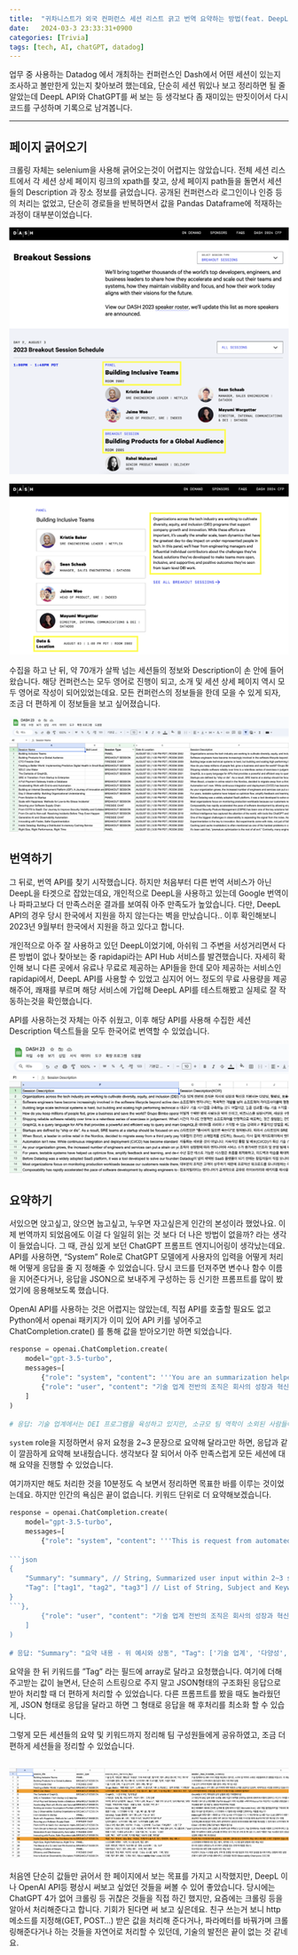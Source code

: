 ```yaml
---
title:  "귀차니스트가 외국 컨퍼런스 세션 리스트 긁고 번역 요약하는 방법(feat. DeepL, OpenAI)"
date:   2024-03-3 23:33:31+0900
categories: [Trivia]
tags: [tech, AI, chatGPT, datadog]
---
```

업무 중 사용하는 Datadog 에서 개최하는 컨퍼런스인 Dash에서 어떤 세션이 있는지 조사하고 볼만한게 있는지 찾아보려 했는데요, 단순히 세션 뭐있나 보고 정리하면 될 줄 알았는데 DeepL API와 ChatGPT를 써 보는 등 생각보다 좀 재미있는 딴짓이어서 다시 코드를 구성하며 기록으로 남겨봅니다.

---

## 페이지 긁어오기

크롤링 자체는 selenium을 사용해 긁어오는것이 어렵지는 않았습니다. 전체 세션 리스트에서 각 세션 상세 페이지 링크의 xpath를 찾고, 상세 페이지 path들을 돌면서 세션들의 Description 과 장소 정보를 긁었습니다. 공개된 컨퍼런스라 로그인이나 인증 등의 처리는 없었고, 단순히 경로들을 반복하면서 값을 Pandas Dataframe에 적재하는 과정이 대부분이었습니다.

![Session List](/assets/img/04032CD9-4860-49EE-982E-D7286D2C35EC.png)

![Session Description](/assets/img/127E239B-CCE9-400A-9D08-4CB76185EF59.png)

수집을 하고 난 뒤, 약 70개가 살짝 넘는 세션들의 정보와 Description이 손 안에 들어왔습니다. 해당 컨퍼런스는 모두 영어로 진행이 되고, 소개 및 세션 상세 페이지 역시 모두 영어로 작성이 되어있었는데요. 모든 컨퍼런스의 정보들을 한데 모을 수 있게 되자, 조금 더 편하게 이 정보들을 보고 싶어졌습니다.

![first crawl](/assets/img/04930862-47D8-43E1-9A9F-C32E9085EA44.png)

## 번역하기

그 뒤로, 번역 API를 찾기 시작했습니다. 하지만 처음부터 다른 번역 서비스가 아닌 DeepL을 타겟으로 잡았는데요, 개인적으로 DeepL을 사용하고 있는데 Google 번역이나 파파고보다 더 만족스러운 결과를 보여줘 아주 만족도가 높았습니다. 다만, DeepL API의 경우 당시 한국에서 지원을 하지 않는다는 벽을 만났습니다.. 이후 확인해보니 2023년 9월부터 한국에서 지원을 하고 있다고 합니다.

개인적으로 아주 잘 사용하고 있던 DeepL이었기에, 아쉬워 그 주변을 서성거리면서 다른 방법이 없나 찾아보는 중 rapidapi라는 API Hub 서비스를 발견했습니다. 자세히 확인해 보니 다른 곳에서 유료나 무료로 제공하는 API들을 한데 모아 제공하는 서비스인 rapidapi에서, DeepL API를 사용할 수 있었고 심지어 어느 정도의 무료 사용량을 제공해주어, 쾌재를 부르며 해당 서비스에 가입해 DeepL API를 테스트해봤고 실제로 잘 작동하는것을 확인했습니다.

API를 사용하는것 자체는 아주 쉬웠고, 이후 해당 API를 사용해 수집한 세션 Description 텍스트들을 모두 한국어로 번역할 수 있었습니다.

![translate to korean](/assets/img/81965924-5177-4842-9BC2-E9E03E05D414.png)

## 요약하기

서있으면 앉고싶고, 앉으면 눕고싶고, 누우면 자고싶은게 인간의 본성이라 했었나요. 이제 번역까지 되었음에도 이걸 다 일일히 읽는 것 보다 더 나은 방법이 없을까? 라는 생각이 들었습니다. 그 때, 관심 있게 보던 ChatGPT 프롬프트 엔지니어링이 생각났는데요. API를 사용하면, “System” Role로 ChatGPT 모델에게 사용자의 입력을 어떻게 처리해 어떻게 응답을 줄 지 정해줄 수 있었습니다. 당시 코드를 던져주면 변수나 함수 이름을 지어준다거나, 응답을 JSON으로 보내주게 구성하는 등 신기한 프롬프트를 많이 봤었기에 응용해보도록 했습니다.

OpenAI API를 사용하는 것은 어렵지는 않았는데, 직접 API를 호출할 필요도 없고 Python에서 openai 패키지가 이미 있어 API 키를 넣어주고 ChatCompletion.crate() 를 통해 값을 받아오기만 하면 되었습니다.

```python
response = openai.ChatCompletion.create(
    model="gpt-3.5-turbo",
    messages=[
        {"role": "system", "content": '''You are an summarization helper. Your job is to summarize user input within 2~3 sentences.'''},
        {"role": "user", "content": "기술 업계 전반의 조직은 회사의 성장과 혁신을 지원하는 다양성, 형평성, 포용성(DEI) 프로그램을 육성하기 위해 노력하고 있습니다. 이러한 노력도 중요하지만, 일반적으로 기술 분야에서 소외된 사람들에게 일상적으로 가장 큰 영향을 미치는 것은 소규모의 팀 역학입니다. 이 패널에서는 엔지니어링 관리자와 영향력 있는 개인 기여자로부터 그들이 직면한 과제, 팀을 더욱 개방적이고 포용적이며 지원적인 조직으로 만들기 위해 개발한 솔루션, 팀 차원의 DEI 작업을 통해 얻은 긍정적인 성과에 대해 들어봅니다."}
    ]
)

# 응답: 기술 업계에서는 DEI 프로그램을 육성하고 있지만, 소규모 팀 역학이 소외된 사람들에게 큰 영향을 미칩니다. 이 패널에서는 엔지니어링 관리자와 개인 기여자의 과제, 조직의 포용적인 솔루션, 팀 DEI 작업의 긍정적인 성과에 대해 알아봅니다.
```

`system` role을 지정하면서 유저 요청을 2~3 문장으로 요약해 달라고만 하면, 응답과 같이 깔끔하게 요약해 보내줬습니다. 생각보다 잘 되어서 아주 만족스럽게 모든 세션에 대해 요약을 진행할 수 있었습니다.

여기까지만 해도 처리한 것을 10분정도 슥 보면서 정리하면 목표한 바를 이루는 것이었는데요. 하지만 인간의 욕심은 끝이 없습니다. 키워드 단위로 더 요약해보겠습니다.

```python
response = openai.ChatCompletion.create(
    model="gpt-3.5-turbo",
    messages=[
        {"role": "system", "content": '''This is request from automated system. you must generate answer in given form like below, in json format without comment:

```json
{
    "Summary": "summary", // String, Summarized user input within 2~3 sentences
    "Tag": ["tag1", "tag2", "tag3"] // List of String, Subject and Keyword of user input
}
```},
        {"role": "user", "content": "기술 업계 전반의 조직은 회사의 성장과 혁신을 지원하는 다양성, 형평성, 포용성(DEI) 프로그램을 육성하기 위해 노력하고 있습니다. 이러한 노력도 중요하지만, 일반적으로 기술 분야에서 소외된 사람들에게 일상적으로 가장 큰 영향을 미치는 것은 소규모의 팀 역학입니다. 이 패널에서는 엔지니어링 관리자와 영향력 있는 개인 기여자로부터 그들이 직면한 과제, 팀을 더욱 개방적이고 포용적이며 지원적인 조직으로 만들기 위해 개발한 솔루션, 팀 차원의 DEI 작업을 통해 얻은 긍정적인 성과에 대해 들어봅니다."}
    ]
)

# 응답: "Summary": "요약 내용 - 위 예시와 상동", "Tag": ['기술 업계', '다양성', '형평성', '포용성', 'DEI 프로그램', '팀 역학', '엔지니어링 관리자', '개인 기여자']
```

요약을 한 뒤 키워드를 ”Tag” 라는 필드에 array로 달라고 요청했습니다. 여기에 더해 주고받는 값이 늘면서, 단순히 스트링으로 주지 말고 JSON형태의 구조화된 응답으로 받아 처리할 때 더 편하게 처리할 수 있었습니다. 다른 프롬프트를 봤을 때도 놀라웠던 게, JSON 형태로 응답을 달라고 하면 그 형태로 응답을 해 후처리를 최소화 할 수 있습니다.

그렇게 모든 세션들의 요약 및 키워드까지 정리해 팀 구성원들에게 공유하였고, 조금 더 편하게 세션들을 정리할 수 있었습니다.

![final summary](../assets/img/08E72519-C9A0-4578-90C8-FA553EF228C2.png)
---

처음엔 단순히 값들만 긁어서 한 페이지에서 보는 목표를 가지고 시작했지만, DeepL 이나 OpenAI API등 평상시 써보고 싶었던 것들을 써볼 수 있어 좋았습니다. 당시에는 ChatGPT 4가 없어 크롤링 등 귀찮은 것들을 직접 하긴 했지만, 요즘에는 크롤링 등을 알아서 처리해준다고 합니다. 기회가 된다면 써 보고 싶은데요. 친구 쓰는거 보니 http 메소드를 지정해(GET, POST…) 받은 값을 처리해 준다거나, 파라메터를 바꿔가며 크롤링해준다거나 하는 것들을 자연어로 처리할 수 있던데, 기술의 발전은 끝이 없는 것 같네요.
